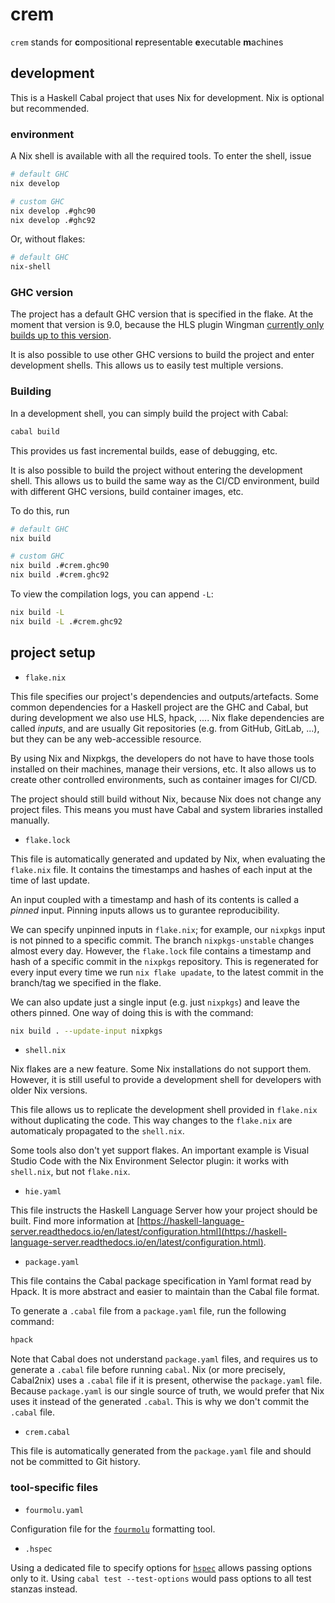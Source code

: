 # crem

`crem` stands for **c**ompositional **r**epresentable **e**xecutable **m**achines

## development

This is a Haskell Cabal project that uses Nix for development. Nix is optional but recommended.

### environment

A Nix shell is available with all the required tools. To enter the shell, issue

```sh
# default GHC
nix develop

# custom GHC
nix develop .#ghc90
nix develop .#ghc92
```

Or, without flakes:
```sh
# default GHC
nix-shell
```

### GHC version

The project has a default GHC version that is specified in the flake. At the moment that version is 9.0, because the HLS plugin Wingman [currently only builds up to this version](https://github.com/haskell/haskell-language-server/issues/2971).

It is also possible to use other GHC versions to build the project and enter development shells. This allows us to easily test multiple versions.

### Building

In a development shell, you can simply build the project with Cabal:

```sh
cabal build
```

This provides us fast incremental builds, ease of debugging, etc.

It is also possible to build the project without entering the development shell.
This allows us to build the same way as the CI/CD environment, build with different GHC versions, build container images, etc.

To do this, run
```sh
# default GHC
nix build

# custom GHC
nix build .#crem.ghc90
nix build .#crem.ghc92
```

To view the compilation logs, you can append `-L`:
```sh
nix build -L
nix build -L .#crem.ghc92
```

## project setup

- `flake.nix`

This file specifies our project's dependencies and outputs/artefacts.
Some common dependencies for a Haskell project are the GHC and Cabal, but during development we also use HLS, hpack, ....
Nix flake dependencies are called *inputs*, and are usually Git repositories (e.g. from GitHub, GitLab, ...), but they can be any web-accessible resource.

By using Nix and Nixpkgs, the developers do not have to have those tools installed on their machines, manage their versions, etc.
It also allows us to create other controlled environments, such as container images for CI/CD.

The project should still build without Nix, because Nix does not change any project files. This means you must have Cabal and system libraries installed manually.

- `flake.lock`

This file is automatically generated and updated by Nix, when evaluating the `flake.nix` file.
It contains the timestamps and hashes of each input at the time of last update.

An input coupled with a timestamp and hash of its contents is called a *pinned* input. Pinning inputs allows us to gurantee reproducibility.

We can specify unpinned inputs in `flake.nix`; for example, our `nixpkgs` input is not pinned to a specific commit. The branch `nixpkgs-unstable` changes almost every day.
However, the `flake.lock` file contains a timestamp and hash of a specific commit in the `nixpkgs` repository. This is regenerated for every input every time we run `nix flake upadate`, to the latest commit in the branch/tag we specified in the flake.

We can also update just a single input (e.g. just `nixpkgs`) and leave the others pinned.
One way of doing this is with the command:
```sh
nix build . --update-input nixpkgs
```

- `shell.nix`

Nix flakes are a new feature. Some Nix installations do not support them. However, it is still useful to provide a development shell for developers with older Nix versions.

This file allows us to replicate the development shell provided in `flake.nix` without duplicating the code. This way changes to the `flake.nix` are automaticaly propagated to the `shell.nix`.

Some tools also don't yet support flakes. An important example is Visual Studio Code with the Nix Environment Selector plugin: it works with `shell.nix`, but not `flake.nix`.

- `hie.yaml`

This file instructs the Haskell Language Server how your project should be built. Find more information at [https://haskell-language-server.readthedocs.io/en/latest/configuration.html](https://haskell-language-server.readthedocs.io/en/latest/configuration.html).

- `package.yaml`

This file contains the Cabal package specification in Yaml format read by Hpack. It is more abstract and easier to maintain than the Cabal file format.

To generate a `.cabal` file from a `package.yaml` file, run the following command:
```sh
hpack
```

Note that Cabal does not understand `package.yaml` files, and requires us to generate a `.cabal` file before running `cabal`.
Nix (or more precisely, Cabal2nix) uses a `.cabal` file if it is present, otherwise the `package.yaml` file. Because `package.yaml` is our single source of truth, we would prefer that Nix uses it instead of the generated `.cabal`. This is why we don't commit the `.cabal` file.

- `crem.cabal`

This file is automatically generated from the `package.yaml` file and should not be committed to Git history.

### tool-specific files

- `fourmolu.yaml`

Configuration file for the [`fourmolu`](https://github.com/fourmolu/fourmolu) formatting tool.

- `.hspec`

Using a dedicated file to specify options for [`hspec`](https://hspec.github.io) allows passing options only to it. Using `cabal test --test-options` would pass options to all test stanzas instead.

